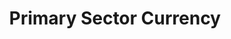 ---
layout: project_print

cardclass: "col-md-6 mt-4 mt-lg-7"
image: assets/images/portfolio/08.jpg
cardtext: "display-9 mb-0 text-white font-alt fw-normal"
focus1: Currency Redesign
name: Primary Sector Currency
link: "project_detail/Primary_Sector_Currency.html"

title: Primary Sector Currency
videourl: https://player.vimeo.com/video/775135315
description: Three banknotes honoring the primary sector of the economy.
course: Computer Illustration
semester: Spring 2021
focus: Currency redesign

overview: |
    <p class="lead">This was the final project for my Illustrator class. Each bill consists of many layers, images, and text elements.</p>

images:
    - ../assets/images/portfolio/primary_sector_currency/001.jpg
    - ../assets/images/portfolio/primary_sector_currency/002.jpg
    - ../assets/images/portfolio/primary_sector_currency/003.jpg
    - ../assets/images/portfolio/primary_sector_currency/004.jpg
    - ../assets/images/portfolio/primary_sector_currency/005.jpg
    - ../assets/images/portfolio/primary_sector_currency/006.jpg

challenge: |
    <p>For my overall theme, I wanted to highlight the industries that form the basis of our economy and way of life. I went with three industries in the primary sector: agriculture, mining, and utilites. Without these, no other industry would be possible, and we would not have food, raw materials, or energy.
        I chose not have any people on my bills, but these are still representative of all the people's whose labor makes modern life possible.</p>

solution: |
    <p>I wanted the front of the bill to feature a hero photo and a background. In order to make some space between them, I put the hero photo in grayscale. I know some people might have done the opposite,
        but I wanted to keep the large color banner on the background. Making the hero photo was a convoluted process. I embedded the photo, and made two copies.
        For the top copy, I did an image trace in B&W, and for the bottom copy I did an image trace in grayscale. I then converted the B&W trace to a clipping mask, using ignore white.
        I then framed the hero photo using a semi-transparent black oval and an opaque black frame (using pathfinder). For the background photo, I used the cutout filter to reduce it to a few colors.</p>
    <p>I wanted to retain many of the features found on normal currency, so I copied these from a pre-Great Depression 20 dollar bill. I also decided to go with some of the typefaces used during the WPA projects.
        I could not find these exact typefaces (they were silkscreens and letterpress), so I found similar fonts: Great Lakes, Stadium, Verlag. I considered using color for the text, but decided that black typeface looked better than any alternative.
        I tried to go for a gold effect in some places, to imitate gold embossed type on some currency.</p>
    <p>For the back of the bill, I decided against using a picture, as I think some patterns and type look good on their own. I found a curved pattern, a paper texture, and some agriculture and mining icons.
        I pasted a different pattern on each bill back and edited the color gradient (green for ag, black for mining, and blue for utilites). I made it semi-transparent as well.
        I placed a few icons on the bill (corn for ag, pick for mining, and windmill for utility) and turned the transparency way up, for a watermark effect.
        At the very base of the bill back, I placed a paper texture image and made a clipping mask to the bill dimensions. This shows through the semi-transparent background.
        For the gilded text, I expanded the text, made the resulting paths into a compound path, and used it to clipping mask a gold foil image.</p>
    <p>I don't like the repeating texture of the gold foil on the lettering. I wish it were more organic. I don't like the windfarm background, as I feel it is too simplfied. </p>

---